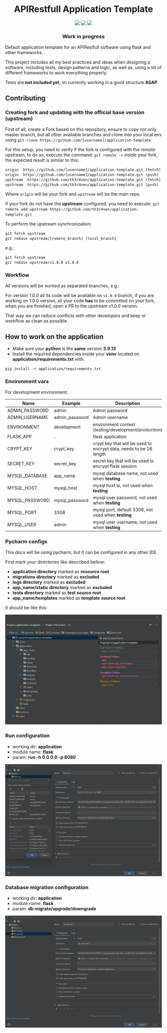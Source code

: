 <h1 align="center">APIRestfull Application Template</h1>

<p align="center">
    <img src="https://img.shields.io/badge/plataform-docker-orange">
    <img src="https://img.shields.io/badge/version-1.0.0-orange">
    <img src="https://img.shields.io/badge/python-3.9.x-orange">

[//]: # (    <img src="https://img.shields.io/badge/coverage-97%25-orange">)
</p>

<h3 align="center">Work in progress</h3>

Default application template for an APIRestfull software using flask and other frameworks.

This project includes all my best practices and ideas when designing a software, including tests, design patterns and logic, as well as, using a lot of different frameworks to work everything properly.

Tests are **not included yet**, im currently working in a good structure **ASAP**.



## Contributing

### Creating fork and updating with the official base version (upstream)

First of all, create a Fork based on this repository, ensure to copy not only master branch, but all other available branches and clone into your local env using `git clone https://github.com/[username]/application-template`

For this setup, you need to verify if the fork is configured with the remote upstream, to do so, execute the command: `git remote -v` inside your fork, the expected result is similar to this:

```
origin  https://github.com/[username]/application-template.git (fetch)
origin  https://github.com/[username]/application-template.git (push)
upstream  https://github.com/th3r4ven/application-template.git (fetch)
upstream  https://github.com/th3r4ven/application-template.git (push)
```

Where `origin` will be your fork and `upstream` will be the main repo.

If your fork do not have the **upstream** configured, you need to execute:
`git remote add upstream https://github.com/th3r4ven/application-template.git`

To perform the upstream synchronization:
```
git fetch upstream
git rebase upstream/[remote_branch] [local_branch]
```

e.g.:

```
git fetch upstream
git rebase upstream/v1.0.0 v1.0.0
```

### Workflow

All versions will be worked as separated branches, e.g.: 

For version 1.0.0 all its code will be available on `v1.0.0` branch, if you are working on 1.0.0 version, all your code **has** to be committed on your fork, when you are finished, open a PR to the upstream v1.0.0 version.

That way we can reduce conflicts with other developers and keep or workflow as clean as possible.


## How to work on the application

- Make sure your **python** is the **same** version **3.9.13**
- Install the required dependencies inside your **venv** located on **application/requirements.txt** with:
```shell
pip install -r application/requirements.txt
```


### Environment vars

For development environment:

| Name           | Example        | Description                                                        |
|----------------|----------------|--------------------------------------------------------------------|
| ADMIN_PASSWORD | admin          | Admin password                                                     |
| ADMIN_USERNAME | admin_password | Admin username                                                     |
| ENVIRONMENT    | development    | environment context (testing/development/production)               |
| FLASK_APP      | .              | flask application                                                  |
| CRYPT_KEY      | crypt_key      | crypt key that will be used to encrypt data, needs to be 16 length |
| SECRET_KEY     | secret_key     | secret key that will be used to encrypt flask session              |
| MYSQL_DATABASE | app_name       | mysql database name, not used when **testing**                     |
| MYSQL_HOST     | mysql_host     | mysql host ip, not used when **testing**                           |
| MYSQL_PASSWORD | mysql_password | mysql user password, not used when **testing**                     |
| MYSQL_PORT     | 3306           | mysql port, default 3306, not used when **testing**                |
| MYSQL_USER     | admin          | mysql user username, not used when **testing**                     |



### Pycharm configs

This docs will be using pycharm, but it can be configured in any other IDE

First mark your directories like described bellow:

- **application directory** marked as **resource root**
- **migrations directory** marked as **excluded**
- **logs directory** marked as **excluded**
- **app_name/static directory** marked as **excluded**
- **tests directory** marked as **test source root**
- **app_name/templates** marked as **template source root**

It should be like this:

![dir structure](docs/directory_structure.png)


### Run configuration

- working dir: **application**
- module name: **flask**
- param: **run -h 0.0.0.0 -p 8080**

![server configs](docs/server-configs.png)



### Database migration configuration

- working dir: **application**
- module name: **flask**
- param: **db migrate/upgrade/downgrade**

![db configs](docs/migration-configs.png)

